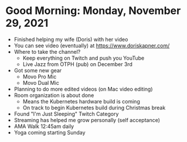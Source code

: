 # Good Morning: Monday, November 29, 2021

* Finished helping my wife (Doris) with her video
* You can see video (eventually) at <https://www.doriskapner.com/>
* Where to take the channel? 
  * Keep everything on Twitch and push you YouTube
  * Live Jazz from OTPH (pub) on December 3rd 
* Got some new gear
  * Movo Pro Mic
  * Movo Dual Mic
* Planning to do more edited videos (on Mac video editing)
* Room organization is about done 
  * Means the Kubernetes hardware build is coming
  * On track to begin Kubernetes build during Christmas break
* Found "I'm Just Sleeping" Twitch Category
* Streaming has helped me grow personally (self acceptance)
* AMA Walk 12:45am daily
* Yoga coming starting Sunday 
